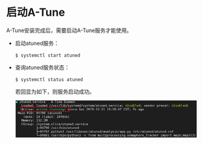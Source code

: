 # 启动A-Tune<a name="ZH-CN_TOPIC_0213178457"></a>

A-Tune安装完成后，需要启动A-Tune服务才能使用。

-   启动atuned服务：

    ```
    $ systemctl start atuned
    ```


-   查询atuned服务状态：

    ```
    $ systemctl status atuned
    ```

    若回显为如下，则服务启动成功。

    ![](figures/zh-cn_image_0214540398.png)


